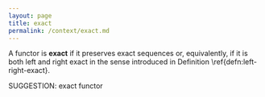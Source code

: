 ```yaml
---
layout: page
title: exact
permalink: /context/exact.md
---
```

A functor is **exact** if it preserves exact sequences or, equivalently, if it is both left and right exact in the sense introduced in Definition \ref{defn:left-right-exact}.

SUGGESTION: exact functor